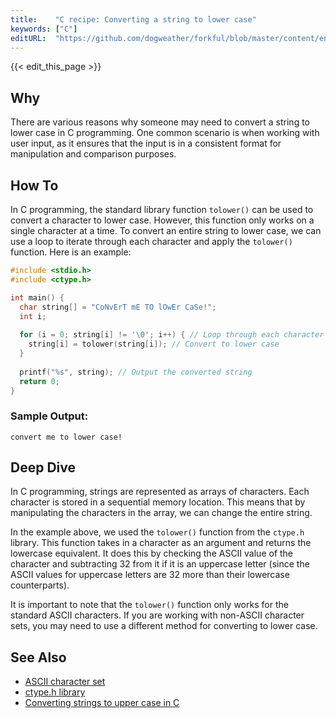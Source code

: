 ```yaml
---
title:    "C recipe: Converting a string to lower case"
keywords: ["C"]
editURL:  "https://github.com/dogweather/forkful/blob/master/content/en/c/converting-a-string-to-lower-case.md"
---
```


{{< edit_this_page >}}

## Why
There are various reasons why someone may need to convert a string to lower case in C programming. One common scenario is when working with user input, as it ensures that the input is in a consistent format for manipulation and comparison purposes.

## How To
In C programming, the standard library function `tolower()` can be used to convert a character to lower case. However, this function only works on a single character at a time. To convert an entire string to lower case, we can use a loop to iterate through each character and apply the `tolower()` function. Here is an example:

```C
#include <stdio.h>
#include <ctype.h>

int main() {
  char string[] = "CoNvErT mE TO lOwEr CaSe!";
  int i;
  
  for (i = 0; string[i] != '\0'; i++) { // Loop through each character
    string[i] = tolower(string[i]); // Convert to lower case
  }
  
  printf("%s", string); // Output the converted string
  return 0;
}
```

### Sample Output:
`convert me to lower case!`

## Deep Dive
In C programming, strings are represented as arrays of characters. Each character is stored in a sequential memory location. This means that by manipulating the characters in the array, we can change the entire string. 

In the example above, we used the `tolower()` function from the `ctype.h` library. This function takes in a character as an argument and returns the lowercase equivalent. It does this by checking the ASCII value of the character and subtracting 32 from it if it is an uppercase letter (since the ASCII values for uppercase letters are 32 more than their lowercase counterparts).

It is important to note that the `tolower()` function only works for the standard ASCII characters. If you are working with non-ASCII character sets, you may need to use a different method for converting to lower case.

## See Also
- [ASCII character set](https://en.wikipedia.org/wiki/ASCII)
- [ctype.h library](https://www.cplusplus.com/reference/cctype/)
- [Converting strings to upper case in C](https://www.geeksforgeeks.org/convert-string-uppercase-keeping-string-unchanged/)